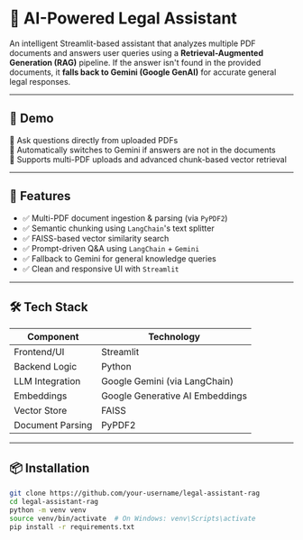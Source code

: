# 🧠 AI-Powered Legal Assistant

An intelligent Streamlit-based assistant that analyzes multiple PDF documents and answers user queries using a **Retrieval-Augmented Generation (RAG)** pipeline. If the answer isn't found in the provided documents, it **falls back to Gemini (Google GenAI)** for accurate general legal responses.

---

## 🚀 Demo

📌 Ask questions directly from uploaded PDFs  
📌 Automatically switches to Gemini if answers are not in the documents  
📌 Supports multi-PDF uploads and advanced chunk-based vector retrieval  

---

## 📂 Features

- ✅ Multi-PDF document ingestion & parsing (via `PyPDF2`)
- ✅ Semantic chunking using `LangChain`'s text splitter
- ✅ FAISS-based vector similarity search
- ✅ Prompt-driven Q&A using `LangChain` + `Gemini`
- ✅ Fallback to Gemini for general knowledge queries
- ✅ Clean and responsive UI with `Streamlit`

---

## 🛠️ Tech Stack

| Component         | Technology               |
|------------------|--------------------------|
| Frontend/UI      | Streamlit                |
| Backend Logic    | Python                   |
| LLM Integration  | Google Gemini (via LangChain) |
| Embeddings       | Google Generative AI Embeddings |
| Vector Store     | FAISS                    |
| Document Parsing | PyPDF2                   |

---

## 📦 Installation

```bash
git clone https://github.com/your-username/legal-assistant-rag
cd legal-assistant-rag
python -m venv venv
source venv/bin/activate  # On Windows: venv\Scripts\activate
pip install -r requirements.txt
